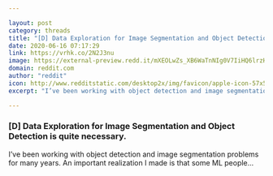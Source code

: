 ```yaml
---

layout: post
category: threads
title: "[D] Data Exploration for Image Segmentation and Object Detection is quite necessary."
date: 2020-06-16 07:17:29
link: https://vrhk.co/2N2J3nu
image: https://external-preview.redd.it/mXEOLwZs_XB6WaTnNIg0V7IiHQ6lrzHG7K_2cmknUb8.jpg?width=1200&height=628.272251309&auto=webp&crop=1200:628.272251309,smart&s=1a723a9fbdebb4e0f472d140c773584ee77f4ba7
domain: reddit.com
author: "reddit"
icon: http://www.redditstatic.com/desktop2x/img/favicon/apple-icon-57x57.png
excerpt: "I’ve been working with object detection and image segmentation problems for many years. An important realization I made is that some ML people..."

---
```


### [D] Data Exploration for Image Segmentation and Object Detection is quite necessary.

I’ve been working with object detection and image segmentation problems for many years. An important realization I made is that some ML people...